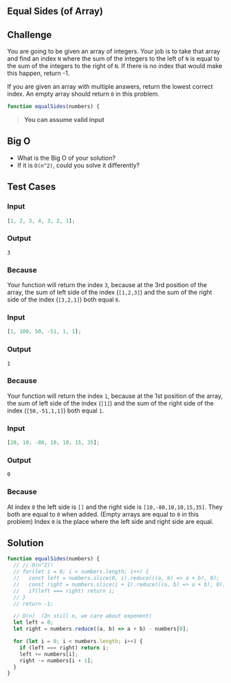 ## Equal Sides (of Array)

## Challenge

You are going to be given an array of integers. Your job is to take that array and find an index `N` where the sum of the integers to the left of `N` is equal to the sum of the integers to the right of `N`. If there is no index that would make this happen, return -1.

If you are given an array with multiple answers, return the lowest correct index. An empty array should return `0` in this problem.

```js
function equalSides(numbers) {
```

> **You can assume valid input**

## Big O

- What is the Big O of your solution?
- If it is `O(n^2)`, could you solve it differently?

## Test Cases

### Input

```js
[1, 2, 3, 4, 3, 2, 1];
```

### Output

`3`

### Because

Your function will return the index `3`, because at the 3rd position of the array, the sum of left side of the index (`[1,2,3]`) and the sum of the right side of the index (`[3,2,1]`) both equal `6`.

### Input

```js
[1, 100, 50, -51, 1, 1];
```

### Output

`1`

### Because

Your function will return the index `1`, because at the 1st position of the array, the sum of left side of the index (`[1]`) and the sum of the right side of the index (`[50,-51,1,1]`) both equal `1`.

### Input

```js
[20, 10, -80, 10, 10, 15, 35];
```

### Output

`0`

### Because

At index `0` the left side is `[]` and the right side is `[10,-80,10,10,15,35]`.
They both are equal to `0` when added. (Empty arrays are equal to `0` in this problem)
Index `0` is the place where the left side and right side are equal.

## Solution

```js
function equalSides(numbers) {
  // // O(n^2)!
  // for(let i = 0; i < numbers.length; i++) {
  //   const left = numbers.slice(0, i).reduce(((a, b) => a + b), 0);
  //   const right = numbers.slice(i + 1).reduce(((a, b) => a + b), 0);
  //   if(left === right) return i;
  // }
  // return -1;

  // O(n)  (2n still n, we care about exponent)
  let left = 0;
  let right = numbers.reduce((a, b) => a + b) - numbers[0];

  for (let i = 0; i < numbers.length; i++) {
    if (left === right) return i;
    left += numbers[i];
    right -= numbers[i + 1];
  }
}
```
